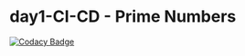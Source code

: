 # day1-CI-CD - Prime Numbers

[![Codacy Badge](https://api.codacy.com/project/badge/Grade/e89e150b48e746478ca9315644e7c323)](https://app.codacy.com/manual/stepin-104238/day1-CI-CD?utm_source=github.com&utm_medium=referral&utm_content=stepin-104238/day1-CI-CD&utm_campaign=Badge_Grade_Dashboard)
